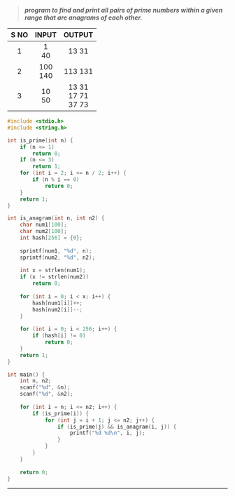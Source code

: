 >***program to find and print all pairs of prime numbers within a given range that are anagrams of each other.***

| S NO |   INPUT    |             OUTPUT             |
| :--: | :--------: | :----------------------------: |
|  1   |  1<br>40   |            13   31             |
|  2   | 100<br>140 |            113 131             |
|  3   |  10<br>50  | 13   31<br>17   71<br>37    73 |

```c
#include <stdio.h>
#include <string.h>

int is_prime(int n) {
    if (n <= 1)
        return 0;
    if (n <= 3)
        return 1;
    for (int i = 2; i <= n / 2; i++) {
        if (n % i == 0)
            return 0;
    }
    return 1;
}

int is_anagram(int n, int n2) {
    char num1[100];
    char num2[100];
    int hash[256] = {0};
    
    sprintf(num1, "%d", n);
    sprintf(num2, "%d", n2);
    
    int x = strlen(num1);
    if (x != strlen(num2))
        return 0;
        
    for (int i = 0; i < x; i++) {
        hash[num1[i]]++;
        hash[num2[i]]--;
    }
    
    for (int i = 0; i < 256; i++) {
        if (hash[i] != 0)
            return 0;
    }
    return 1;
}

int main() {
    int n, n2;
    scanf("%d", &n);
    scanf("%d", &n2);
    
    for (int i = n; i <= n2; i++) {
        if (is_prime(i)) {
            for (int j = i + 1; j <= n2; j++) {
                if (is_prime(j) && is_anagram(i, j)) {
                    printf("%d %d\n", i, j);
                }
            }
        }
    }
    
    return 0;
}

```
---
